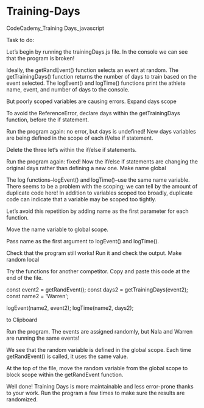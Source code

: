 # Training-Days
CodeCademy_Training Days_javascript

Task to do:

Let’s begin by running the trainingDays.js file. In the console we can see that the program is broken!

Ideally, the getRandEvent() function selects an event at random. The getTrainingDays() function returns the number of days to train based on the event selected. The logEvent() and logTime() functions print the athlete name, event, and number of days to the console.

But poorly scoped variables are causing errors.
Expand days scope

To avoid the ReferenceError, declare days within the getTrainingDays function, before the if statement.

Run the program again: no error, but days is undefined! New days variables are being defined in the scope of each if/else if statement.

Delete the three let‘s within the if/else if statements.

Run the program again: fixed! Now the if/else if statements are changing the original days rather than defining a new one.
Make name global

The log functions–logEvent() and logTime()–use the same name variable. There seems to be a problem with the scoping; we can tell by the amount of duplicate code here! In addition to variables scoped too broadly, duplicate code can indicate that a variable may be scoped too tightly.

Let’s avoid this repetition by adding name as the first parameter for each function.

Move the name variable to global scope.

Pass name as the first argument to logEvent() and logTime().

Check that the program still works! Run it and check the output.
Make random local

Try the functions for another competitor. Copy and paste this code at the end of the file.

const event2 = getRandEvent();
const days2 = getTrainingDays(event2);
const name2 = 'Warren';

logEvent(name2, event2);
logTime(name2, days2);

to Clipboard

Run the program. The events are assigned randomly, but Nala and Warren are running the same events!

We see that the random variable is defined in the global scope. Each time getRandEvent() is called, it uses the same value.

At the top of the file, move the random variable from the global scope to block scope within the getRandEvent function.

Well done! Training Days is more maintainable and less error-prone thanks to your work. Run the program a few times to make sure the results are randomized.

